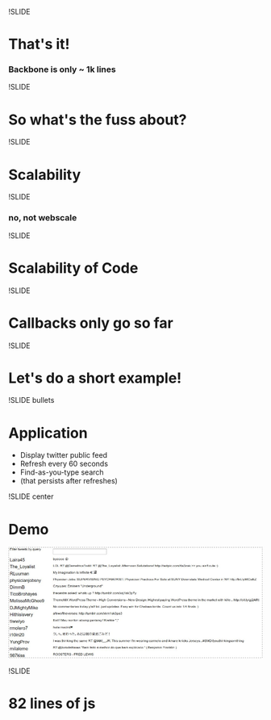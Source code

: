 !SLIDE
# That's it!
### Backbone is only ~ 1k lines

!SLIDE
# So what's the fuss about?

!SLIDE
# Scalability

!SLIDE
### no, not webscale

!SLIDE
# Scalability of Code

!SLIDE
# Callbacks only go so far

!SLIDE
# Let's do a short example!

!SLIDE bullets
# Application
* Display twitter public feed
* Refresh every 60 seconds
* Find-as-you-type search
* (that persists after refreshes)

!SLIDE center
# Demo
![Demo](demo.jpg)

!SLIDE
# 82 lines of js


